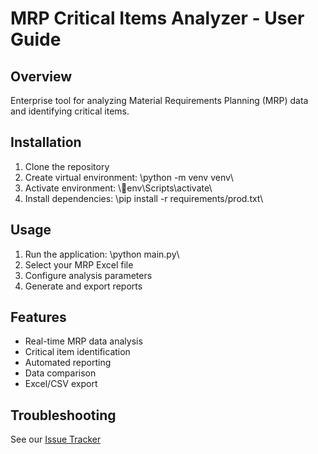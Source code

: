 ﻿# MRP Critical Items Analyzer - User Guide

## Overview
Enterprise tool for analyzing Material Requirements Planning (MRP) data and identifying critical items.

## Installation
1. Clone the repository
2. Create virtual environment: \python -m venv venv\
3. Activate environment: \env\Scripts\activate\
4. Install dependencies: \pip install -r requirements/prod.txt\

## Usage
1. Run the application: \python main.py\
2. Select your MRP Excel file
3. Configure analysis parameters
4. Generate and export reports

## Features
- Real-time MRP data analysis
- Critical item identification
- Automated reporting
- Data comparison
- Excel/CSV export

## Troubleshooting
See our [Issue Tracker](https://github.com/humberto-rodrigz/MRPCriticalItemsAnalyzer/issues)
